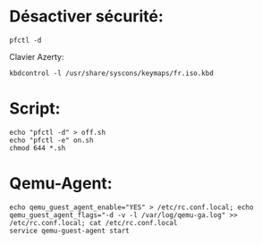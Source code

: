 
# Désactiver sécurité:
```
pfctl -d 
```
Clavier Azerty:
```
kbdcontrol -l /usr/share/syscons/keymaps/fr.iso.kbd
```


# Script:
```echo "kbdcontrol -l /usr/share/syscons/keymaps/fr.iso.kbd " > fr.sh
echo "pfctl -d" > off.sh 
echo "pfctl -e" on.sh 
chmod 644 *.sh
```

# Qemu-Agent:
```
echo qemu_guest_agent_enable="YES" > /etc/rc.conf.local; echo qemu_guest_agent_flags="-d -v -l /var/log/qemu-ga.log" >> /etc/rc.conf.local; cat /etc/rc.conf.local
service qemu-guest-agent start
```
